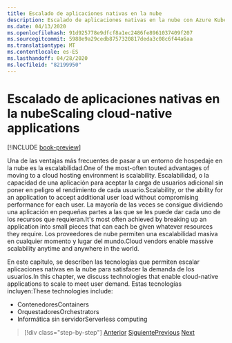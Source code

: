 ```yaml
---
title: Escalado de aplicaciones nativas en la nube
description: Escalado de aplicaciones nativas en la nube con Azure Kubernetes Service y Azure Functions para satisfacer la demanda de los usuarios de una manera rentable.
ms.date: 04/13/2020
ms.openlocfilehash: 91d925778e9dfcf8a1ec2486fe8961037409f207
ms.sourcegitcommit: 5988e9a29cedb8757320817deda3c08c6f44a6aa
ms.translationtype: MT
ms.contentlocale: es-ES
ms.lasthandoff: 04/28/2020
ms.locfileid: "82199950"
---
```

# <a name="scaling-cloud-native-applications"></a><span data-ttu-id="6f7fe-103">Escalado de aplicaciones nativas en la nube</span><span class="sxs-lookup"><span data-stu-id="6f7fe-103">Scaling cloud-native applications</span></span>

[!INCLUDE [book-preview](../../../includes/book-preview.md)]

<span data-ttu-id="6f7fe-104">Una de las ventajas más frecuentes de pasar a un entorno de hospedaje en la nube es la escalabilidad.</span><span class="sxs-lookup"><span data-stu-id="6f7fe-104">One of the most-often touted advantages of moving to a cloud hosting environment is scalability.</span></span> <span data-ttu-id="6f7fe-105">Escalabilidad, o la capacidad de una aplicación para aceptar la carga de usuarios adicional sin poner en peligro el rendimiento de cada usuario.</span><span class="sxs-lookup"><span data-stu-id="6f7fe-105">Scalability, or the ability for an application to accept additional user load without compromising performance for each user.</span></span> <span data-ttu-id="6f7fe-106">La mayoría de las veces se consigue dividiendo una aplicación en pequeñas partes a las que se les puede dar cada uno de los recursos que requieran.</span><span class="sxs-lookup"><span data-stu-id="6f7fe-106">It's most often achieved by breaking up an application into small pieces that can each be given whatever resources they require.</span></span> <span data-ttu-id="6f7fe-107">Los proveedores de nube permiten una escalabilidad masiva en cualquier momento y lugar del mundo.</span><span class="sxs-lookup"><span data-stu-id="6f7fe-107">Cloud vendors enable massive scalability anytime and anywhere in the world.</span></span>

 <span data-ttu-id="6f7fe-108">En este capítulo, se describen las tecnologías que permiten escalar aplicaciones nativas en la nube para satisfacer la demanda de los usuarios.</span><span class="sxs-lookup"><span data-stu-id="6f7fe-108">In this chapter, we discuss technologies that enable cloud-native applications to scale to meet user demand.</span></span> <span data-ttu-id="6f7fe-109">Estas tecnologías incluyen:</span><span class="sxs-lookup"><span data-stu-id="6f7fe-109">These technologies include:</span></span>

- <span data-ttu-id="6f7fe-110">Contenedores</span><span class="sxs-lookup"><span data-stu-id="6f7fe-110">Containers</span></span>
- <span data-ttu-id="6f7fe-111">Orquestadores</span><span class="sxs-lookup"><span data-stu-id="6f7fe-111">Orchestrators</span></span>
- <span data-ttu-id="6f7fe-112">Informática sin servidor</span><span class="sxs-lookup"><span data-stu-id="6f7fe-112">Serverless computing</span></span>

>[!div class="step-by-step"]
><span data-ttu-id="6f7fe-113">[Anterior](centralized-configuration.md)
>[Siguiente](leverage-containers-orchestrators.md)</span><span class="sxs-lookup"><span data-stu-id="6f7fe-113">[Previous](centralized-configuration.md)
[Next](leverage-containers-orchestrators.md)</span></span>
